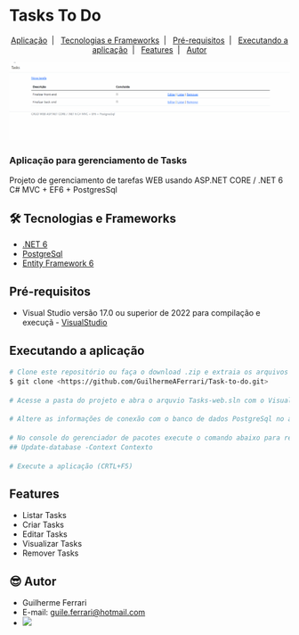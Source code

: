 # Tasks To Do

<p align="center">
    <a href="#aplicação-para-gerenciamento-de-Tasks">Aplicação</a>&nbsp;&nbsp;|&nbsp;&nbsp;
    <a href="#-tecnologias-e-frameworks">Tecnologias e Frameworks</a>&nbsp;&nbsp;|&nbsp;&nbsp;
    <a href="#pré-requisitos">Pré-requisitos</a>&nbsp;&nbsp;|&nbsp;&nbsp;
    <a href="#executando-a-aplicação">Executando a aplicação</a>&nbsp;&nbsp;|&nbsp;&nbsp;
    <a href="#features">Features</a>&nbsp;&nbsp;|&nbsp;&nbsp;
    <a href="#-autor">Autor</a>
</p>

![](./CRUD-WEB/wwwroot/assets/tasks.gif)

### Aplicação para gerenciamento de Tasks
Projeto de gerenciamento de tarefas WEB usando ASP.NET CORE / .NET 6 C# MVC + EF6 + PostgresSql

## 🛠 Tecnologias e Frameworks
- [.NET 6](https://visualstudio.microsoft.com/pt-br/vs/community/)
- [PostgreSql](https://www.postgresql.org/)
- [Entity Framework 6](https://entityframework.net/)

## Pré-requisitos
- Visual Studio versão 17.0 ou superior de 2022 para compilação e execuçã - [VisualStudio](https://visualstudio.microsoft.com/pt-br/vs/community/)

## Executando a aplicação
```bash
# Clone este repositório ou faça o download .zip e extraia os arquivos
$ git clone <https://github.com/GuilhermeAFerrari/Task-to-do.git>

# Acesse a pasta do projeto e abra o arquvio Tasks-web.sln com o Visual Studio

# Altere as informações de conexão com o banco de dados PostgreSql no arquivo Program.cs

# No console do gerenciador de pacotes execute o comando abaixo para realizar a criação do banco de dados, tabelas e atributos contidos na classe Contexto.cs
## Update-database -Context Contexto

# Execute a aplicação (CRTL+F5)
```

## Features
- Listar Tasks
- Criar Tasks
- Editar Tasks
- Visualizar Tasks
- Remover Tasks

## 😎 Autor
- Guilherme Ferrari
- E-mail: guile.ferrari@hotmail.com
- [<img src="https://img.shields.io/badge/linkedin-%230077B5.svg?&style=for-the-badge&logo=linkedin&logoColor=white" />](https://www.linkedin.com/in/guilherme-antonio-ferrari/)
